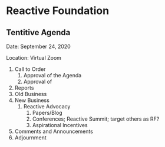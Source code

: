 # Reactive Foundation

## Tentitive Agenda

Date: September 24, 2020

Location: Virtual Zoom

1. Call to Order  
    1. Approval of the Agenda
    1. Approval of
1. Reports
1. Old Business
1. New Business
    1. Reactive Advocacy
        1. Papers/Blog
        1. Conferences; Reactive Summit; target others as RF?
        1. Aspirational Incentives
1. Comments and Announcements
1. Adjournment

